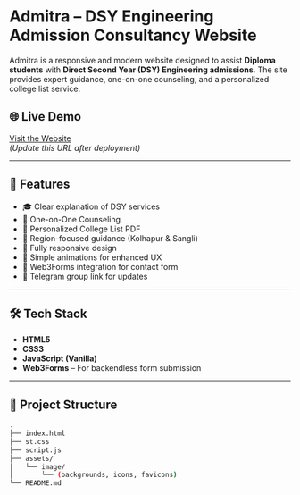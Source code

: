 # Admitra – DSY Engineering Admission Consultancy Website

Admitra is a responsive and modern website designed to assist **Diploma students** with **Direct Second Year (DSY) Engineering admissions**. The site provides expert guidance, one-on-one counseling, and a personalized college list service.

## 🌐 Live Demo

[Visit the Website](https://your-github-username.github.io/admitra/)  
*(Update this URL after deployment)*

---

## 📌 Features

- 🎓 Clear explanation of DSY services
- 💬 One-on-One Counseling
- 📄 Personalized College List PDF
- 📍 Region-focused guidance (Kolhapur & Sangli)
- 📱 Fully responsive design
- 🧠 Simple animations for enhanced UX
- 📨 Web3Forms integration for contact form
- 🔗 Telegram group link for updates

---

## 🛠️ Tech Stack

- **HTML5**  
- **CSS3**  
- **JavaScript (Vanilla)**  
- **Web3Forms** – For backendless form submission

---

## 📁 Project Structure

```bash
.
├── index.html
├── st.css
├── script.js
├── assets/
│   └── image/
│       └── (backgrounds, icons, favicons)
└── README.md
